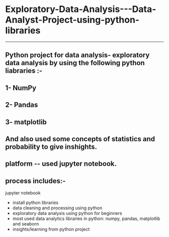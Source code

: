 # Exploratory-Data-Analysis---Data-Analyst-Project-using-python-libraries
----------------------------------------------------------------------------
 Python project for data analysis- exploratory data analysis by using the following python liabraries :-
 -------------
 1- NumPy
 --------------
 2- Pandas
 --------------
 3- matplotlib
 --------------
And also used some concepts of statistics and probability to give inshights.
-------------------------------
platform -- used jupyter notebook.
-----------------------------------
process includes:-
-------------------
jupyter notebook 
- install python libraries 
- data cleaning and processing using python
- exploratory data analysis using python for beginners 
- most used data analytics libraries in python: numpy, pandas, matplotlib and seaborn
- insights/learning from python project 


